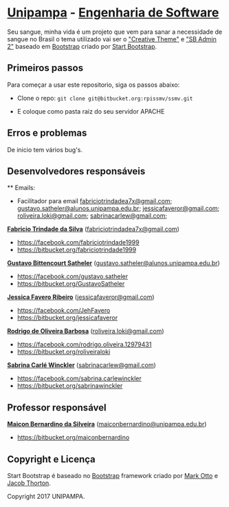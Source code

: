 # [Unipampa](http://unipampa.edu.br/) - [Engenharia de Software](http://cursos.unipampa.edu.br/cursos/engenhariadesoftware/)

Seu sangue, minha vida é um projeto que vem para sanar a necessidade de sangue no Brasil o tema utilizado vai ser o ["Creative Theme"](https://startbootstrap.com/template-overviews/creative/) e ["SB Admin 2"](https://startbootstrap.com/template-overviews/sb-admin-2/) baseado em [Bootstrap](http://getbootstrap.com/) criado por [Start Bootstrap](http://startbootstrap.com/).

## Primeiros passos

Para começar a usar este repositorio, siga os passos abaixo:

* Clone o repo: `git clone git@bitbucket.org:rpissmv/ssmv.git`

* E coloque como pasta raiz do seu servidor APACHE

## Erros e problemas

De inicio tem vários bug's.

## Desenvolvedores responsáveis

** Emails:

* Facilitador para email
fabriciotrindadea7x@gmail.com; gustavo.satheler@alunos.unipampa.edu.br; jessicafaveror@gmail.com; roliveira.loki@gmail.com; sabrinacarlew@gmail.com;

**[Fabricio Trindade da Silva](mailto:fabriciotrindadea7x@gmail.com)** (fabriciotrindadea7x@gmail.com)

* https://facebook.com/fabriciotrindade1999
* https://bitbucket.org/fabriciotrindade1999


**[Gustavo Bittencourt Satheler](mailto:gustavo.satheler@alunos.unipampa.edu.br)** (gustavo.satheler@alunos.unipampa.edu.br)

* https://facebook.com/gustavo.satheler
* https://bitbucket.org/GustavoSatheler


**[Jessica Favero Ribeiro](mailto:jessicafaveror@gmail.com)** (jessicafaveror@gmail.com)

* https://facebook.com/JehFavero
* https://bitbucket.org/jessicafaveror


**[Rodrigo de Oliveira Barbosa](mailto:roliveira.loki@gmail.com)** (roliveira.loki@gmail.com)

* https://facebook.com/rodrigo.oliveira.12979431
* https://bitbucket.org/roliveiraloki


**[Sabrina Carlé Winckler](mailto:sabrinacarlew@gmail.com)** (sabrinacarlew@gmail.com)

* https://facebook.com/sabrina.carlewinckler
* https://bitbucket.org/sabrinawinckler


## Professor responsável
**[Maicon Bernardino da Silveira](mailto:maiconbernardino@unipampa.edu.br)** (maiconbernardino@unipampa.edu.br)

* https://bitbucket.org/maiconbernardino

## Copyright e Licença

Start Bootstrap é baseado no [Bootstrap](http://getbootstrap.com/) framework criado por [Mark Otto](https://twitter.com/mdo) e [Jacob Thorton](https://twitter.com/fat).

Copyright 2017 UNIPAMPA.